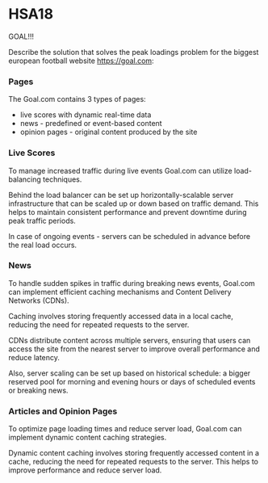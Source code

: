 # HSA18
GOAL!!!

Describe the solution that solves the peak loadings problem for the biggest european football website https://goal.com:


### Pages

The Goal.com contains 3 types of pages:

- live scores with dynamic real-time data
- news - predefined or event-based content
- opinion pages - original content produced by the site


### Live Scores

To manage increased traffic during live events Goal.com can utilize load-balancing techniques. 

Behind the load balancer can be set up horizontally-scalable server infrastructure that can be scaled up or down based on traffic demand.
This helps to maintain consistent performance and prevent downtime during peak traffic periods. 

In case of ongoing events - servers can be scheduled in advance before the real load occurs.

### News

To handle sudden spikes in traffic during  breaking news events, Goal.com can implement efficient caching mechanisms and Content Delivery Networks (CDNs). 

Caching involves storing frequently accessed data in a local cache, reducing the need for repeated requests to the server. 

CDNs distribute content across multiple servers, ensuring that users can access the site from the nearest server to improve overall performance and reduce latency.

Also, server scaling can be set up based on historical schedule: a bigger reserved pool for morning and evening hours or days of scheduled events or breaking news.

### Articles and Opinion Pages

To optimize page loading times and reduce server load, Goal.com can implement dynamic content caching strategies. 

Dynamic content caching involves storing frequently accessed content in a cache, reducing the need for repeated requests to the server. This helps to improve performance and reduce server load.